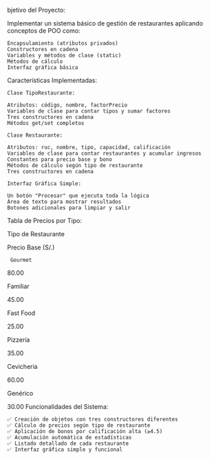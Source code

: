 bjetivo del Proyecto:

Implementar un sistema básico de gestión de restaurantes aplicando conceptos de POO como:

    Encapsulamiento (atributos privados)
    Constructores en cadena
    Variables y métodos de clase (static)
    Métodos de cálculo
    Interfaz gráfica básica

Características Implementadas:

    Clase TipoRestaurante:

    Atributos: código, nombre, factorPrecio
    Variables de clase para contar tipos y sumar factores
    Tres constructores en cadena
    Métodos get/set completos

    Clase Restaurante:

    Atributos: ruc, nombre, tipo, capacidad, calificación
    Variables de clase para contar restaurantes y acumular ingresos
    Constantes para precio base y bono
    Métodos de cálculo según tipo de restaurante
    Tres constructores en cadena

    Interfaz Gráfica Simple:

    Un botón "Procesar" que ejecuta toda la lógica
    Área de texto para mostrar resultados
    Botones adicionales para limpiar y salir

Tabla de Precios por Tipo:

   Tipo de Restaurante
	

Precio Base (S/.)

     Gourmet
	

80.00

   Familiar
	

45.00

   Fast Food
	

25.00

   Pizzería
	

35.00

   Cevicheria
	

60.00

   Genérico
	

30.00
   Funcionalidades del Sistema:

    ✅ Creación de objetos con tres constructores diferentes
    ✅ Cálculo de precios según tipo de restaurante
    ✅ Aplicación de bonos por calificación alta (≥4.5)
    ✅ Acumulación automática de estadísticas
    ✅ Listado detallado de cada restaurante
    ✅ Interfaz gráfica simple y funcional
